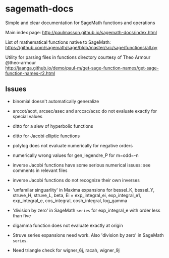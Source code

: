 # sagemath-docs

Simple and clear documentation for SageMath functions and operations

Main index page: http://paulmasson.github.io/sagemath-docs/index.html

List of mathematical functions native to SageMath:  
https://github.com/sagemath/sage/blob/master/src/sage/functions/all.py

Utility for parsing files in functions directory courtesy of Theo Armour @theo-armour  
http://jaanga.github.io/demo/paul-m/get-sage-function-names/get-sage-function-names-r2.html

## Issues

* binomial doesn't automatically generalize

* arccot/acot, arcsec/asec and arccsc/acsc do not evaluate exactly for special values

* ditto for a slew of hyperbolic functions

* ditto for Jacobi elliptic functions

* polylog does not evaluate numerically for negative orders

* numerically wrong values for gen_legendre_P for m=odd=-n

* inverse Jacobi functions have some serious numerical issues: see comments in relevant files

* inverse Jacobi functions do not recognize their own inverses

* 'unfamilar singuarlity' in Maxima expansions for bessel_K, bessel_Y, struve_H, struve_L, beta, Ei = exp_integral_ei, exp_integral_e1, exp_integral_e, cos_integral, cosh_integral, log_gamma

* 'division by zero' in SageMath `series` for exp_integral_e with order less than five

* digamma function does not evaluate exactly at origin

* Struve series expansions need work. Also 'division by zero' in SageMath `series`.

* Need triangle check for wigner_6j, racah, wigner_9j
